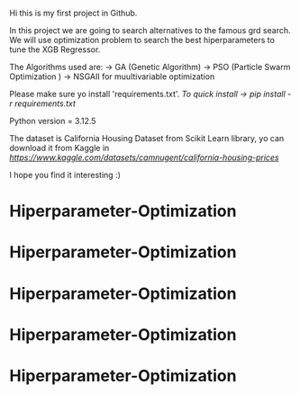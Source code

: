 Hi this is my first project in Github. 

In this project we are going to search alternatives to the famous grd search. We will use optimization problem to search the best hiperparameters to tune the XGB Regressor.

The Algorithms used are:
    -> GA (Genetic Algorithm)
    -> PSO (Particle Swarm Optimization )
    -> NSGAII for muultivariable optimization


Please make sure yo install 'requirements.txt'. *To quick install -> pip install -r requirements.txt*

Python version = 3.12.5

The dataset is California Housing Dataset from Scikit Learn library, yo can download it from Kaggle in *https://www.kaggle.com/datasets/camnugent/california-housing-prices*

I hope you find it interesting :)

# Hiperparameter-Optimization
# Hiperparameter-Optimization
# Hiperparameter-Optimization
# Hiperparameter-Optimization
# Hiperparameter-Optimization

